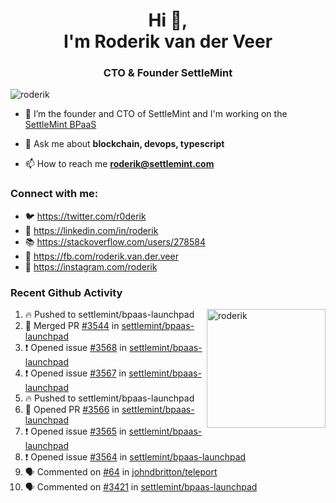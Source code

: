 <h1 align="center">Hi 👋,<br/> I'm Roderik van der Veer</h1>
<h3 align="center">CTO & Founder SettleMint</h3>

<p align="left"> <img src="https://komarev.com/ghpvc/?username=roderik" alt="roderik" /> </p>

- 🔭 I’m the founder and CTO of SettleMint and I'm working on the [SettleMint BPaaS](https://settlemint.com)

- 💬 Ask me about **blockchain, devops, typescript**

- 📫 How to reach me **roderik@settlemint.com**



### Connect with me:

- 🐦 https://twitter.com/r0derik
- 🏢 https://linkedin.com/in/roderik
- 📚 https://stackoverflow.com/users/278584
- 🙊 https://fb.com/roderik.van.der.veer
- 📸 https://instagram.com/roderik

### Recent Github Activity
<img src="https://github-readme-stats.vercel.app/api?username=roderik&show_icons=true&count_private=true" alt="roderik" align="right" height="190" />

<!--START_SECTION:activity-->
1. 🔥 Pushed to settlemint/bpaas-launchpad
2. 🎉 Merged PR [#3544](https://github.com/settlemint/bpaas-launchpad/pull/3544) in [settlemint/bpaas-launchpad](https://github.com/settlemint/bpaas-launchpad)
3. ❗️ Opened issue [#3568](https://github.com/settlemint/bpaas-launchpad/issues/3568) in [settlemint/bpaas-launchpad](https://github.com/settlemint/bpaas-launchpad)
4. ❗️ Opened issue [#3567](https://github.com/settlemint/bpaas-launchpad/issues/3567) in [settlemint/bpaas-launchpad](https://github.com/settlemint/bpaas-launchpad)
5. 🔥 Pushed to settlemint/bpaas-launchpad
6. 💪 Opened PR [#3566](https://github.com/settlemint/bpaas-launchpad/pull/3566) in [settlemint/bpaas-launchpad](https://github.com/settlemint/bpaas-launchpad)
7. ❗️ Opened issue [#3565](https://github.com/settlemint/bpaas-launchpad/issues/3565) in [settlemint/bpaas-launchpad](https://github.com/settlemint/bpaas-launchpad)
8. ❗️ Opened issue [#3564](https://github.com/settlemint/bpaas-launchpad/issues/3564) in [settlemint/bpaas-launchpad](https://github.com/settlemint/bpaas-launchpad)
9. 🗣 Commented on [#64](https://github.com/johndbritton/teleport/issues/64) in [johndbritton/teleport](https://github.com/johndbritton/teleport)
10. 🗣 Commented on [#3421](https://github.com/settlemint/bpaas-launchpad/issues/3421) in [settlemint/bpaas-launchpad](https://github.com/settlemint/bpaas-launchpad)
<!--END_SECTION:activity-->